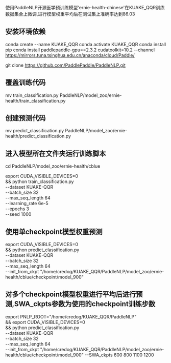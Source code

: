 使用PaddleNLP开源医学预训练模型'ernie-health-chinese'在KUAKE_QQR训练数据集合上微调,进行模型权重平均后在测试集上准确率达到86.03

## 安装环境依赖
conda create --name KUAKE_QQR
conda activate KUAKE_QQR
conda install pip
conda install paddlepaddle-gpu==2.3.2 cudatoolkit=10.2 --channel https://mirrors.tuna.tsinghua.edu.cn/anaconda/cloud/Paddle/

git clone https://github.com/PaddlePaddle/PaddleNLP.git

## 覆盖训练代码

mv train_classification.py    PaddleNLP/model_zoo/ernie-health/train_classification.py

## 创建预测代码

mv predict_classification.py  PaddleNLP/model_zoo/ernie-health/predict_classification.py


## 进入模型所在文件夹运行训练脚本

cd PaddleNLP/model_zoo/ernie-health/cblue

export CUDA_VISIBLE_DEVICES=0 \
&& python train_classification.py \
--dataset KUAKE-QQR \
--batch_size 32 \
--max_seq_length 64 \
--learning_rate 6e-5 \
--epochs 3 \
--seed 1000



## 使用单checkpoint模型权重预测
export CUDA_VISIBLE_DEVICES=0 \
&& python predict_classification.py \
--dataset KUAKE-QQR \
--batch_size 32 \
--max_seq_length 64 \
--init_from_ckpt "/home/credog/KUAKE_QQR/PaddleNLP/model_zoo/ernie-health/cblue/checkpoint/model_900"


## 对多个checkpoint模型权重进行平均后进行预测,SWA_ckpts参数为使用的checkpoint训练步数
export PNLP_ROOT="/home/credog/KUAKE_QQR/PaddleNLP" \
&& export CUDA_VISIBLE_DEVICES=0 \
&& python predict_classification.py \
--dataset KUAKE-QQR \
--batch_size 32 \
--max_seq_length 64 \
--init_from_ckpt "/home/credog/KUAKE_QQR/PaddleNLP/model_zoo/ernie-health/cblue/checkpoint/model_900" 
--SWA_ckpts 600 800 1100 1200
